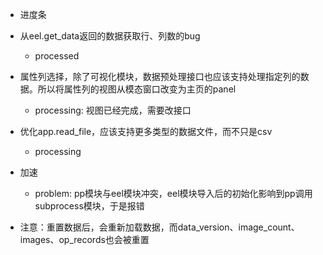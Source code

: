 * 进度条
* 从eel.get_data返回的数据获取行、列数的bug
    * processed
* 属性列选择，除了可视化模块，数据预处理接口也应该支持处理指定列的数据。所以将属性列的视图从模态窗口改变为主页的panel
    * processing: 视图已经完成，需要改接口
* 优化app.read_file，应该支持更多类型的数据文件，而不只是csv
    * processing
* 加速
    * problem: pp模块与eel模块冲突，eel模块导入后的初始化影响到pp调用subprocess模块，于是报错

* 注意：重置数据后，会重新加载数据，而data_version、image_count、images、op_records也会被重置